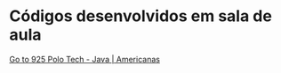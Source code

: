 # Códigos desenvolvidos em sala de aula

[Go to 925 Polo Tech - Java | Americanas](https://github.com/adam-p/markdown-here/wiki/Markdown-Cheatsheet#links)
